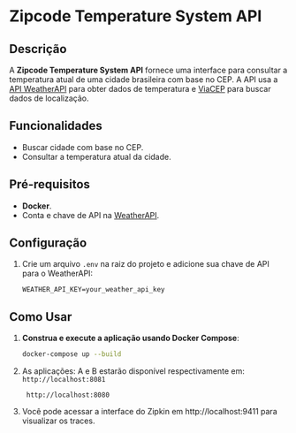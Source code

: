 # Zipcode Temperature System API

## Descrição

A **Zipcode Temperature System API** fornece uma interface para consultar a temperatura atual de uma cidade brasileira
com base no CEP. A API usa a [API WeatherAPI](https://www.weatherapi.com/) para obter dados de temperatura
e [ViaCEP](https://viacep.com.br/) para buscar dados de localização.

## Funcionalidades

- Buscar cidade com base no CEP.
- Consultar a temperatura atual da cidade.

## Pré-requisitos

- **Docker**.
- Conta e chave de API na [WeatherAPI](https://www.weatherapi.com/).

## Configuração

1. Crie um arquivo `.env` na raiz do projeto e adicione sua chave de API para o WeatherAPI:

    ```dotenv
    WEATHER_API_KEY=your_weather_api_key
    ```

## Como Usar

1. **Construa e execute a aplicação usando Docker Compose**:

    ```bash
    docker-compose up --build
    ```

2. As aplicações: A e B estarão disponível respectivamente em:
   ```http://localhost:8081 ```

   ``` http://localhost:8080```


3. Você pode acessar a interface do Zipkin em http://localhost:9411 para visualizar os traces.